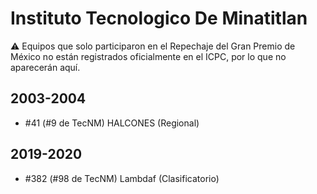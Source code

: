 # Instituto Tecnologico De Minatitlan

:warning: Equipos que solo participaron en el Repechaje del Gran Premio de México no están registrados oficialmente en el ICPC, por lo que no aparecerán aquí.

## 2003-2004

- #41 (#9 de TecNM) HALCONES (Regional)

## 2019-2020

- #382 (#98 de TecNM) Lambdaf (Clasificatorio)


